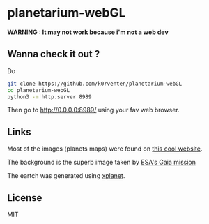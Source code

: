 # planetarium-webGL

**WARNING : It may not work because i'm not a web dev**

## Wanna check it out ? 

Do 
```bash
git clone https://github.com/k0rventen/planetarium-webGL
cd planetarium-webGL
python3 -m http.server 8989
```

Then go to http://0.0.0.0:8989/ using your fav web browser.

## Links

Most of the images (planets maps) were found on [this cool website](http://planetpixelemporium.com/planets.html).

The background is the superb image taken by [ESA's Gaia mission](http://sci.esa.int/gaia/60196-gaia-s-sky-in-colour-equirectangular-projection/)

The eartch was generated using [xplanet](http://xplanet.sourceforge.net).

## License

MIT
